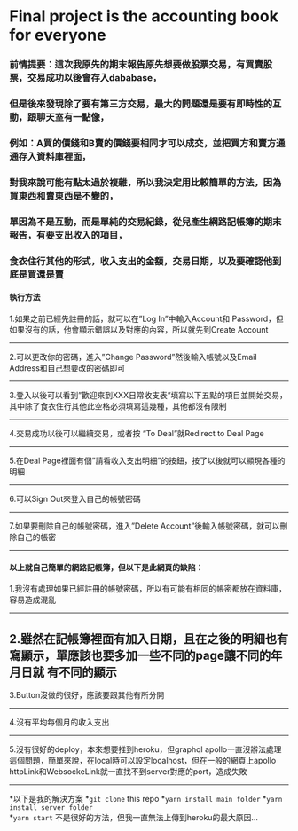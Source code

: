 # Final project is the accounting book for everyone

### 前情提要：這次我原先的期末報告原先想要做股票交易，有買賣股票，交易成功以後會存入dababase，
### 但是後來發現除了要有第三方交易，最大的問題還是要有即時性的互動，跟聊天室有一點像，
### 例如：A買的價錢和B賣的價錢要相同才可以成交，並把買方和賣方通通存入資料庫裡面，
### 對我來說可能有點太過於複雜，所以我決定用比較簡單的方法，因為買東西和賣東西是不變的，
### 單因為不是互動，而是單純的交易紀錄，從兒產生網路記帳簿的期末報告，有要支出收入的項目，
### 食衣住行其他的形式，收入支出的金額，交易日期，以及要確認他到底是買還是賣

#### 執行方法
1.如果之前已經先註冊的話，就可以在”Log In”中輸入Account和 Password，但如果沒有的話，他會顯示錯誤以及對應的內容，所以就先到Create Account
*****
2.可以更改你的密碼，進入”Change Password”然後輸入帳號以及Email Address和自己想要改的密碼即可
*****
3.登入以後可以看到”歡迎來到XXX日常收支表”填寫以下五點的項目並開始交易，其中除了食衣住行其他此空格必須填寫這幾種，其他都沒有限制
*****
4.交易成功以後可以繼續交易，或者按 “To Deal”就Redirect to Deal Page
*****
5.在Deal Page裡面有個”請看收入支出明細”的按鈕，按了以後就可以顯現各種的明細
*****
6.可以Sign Out來登入自己的帳號密碼
*****
7.如果要刪除自己的帳號密碼，進入”Delete Account”後輸入帳號密碼，就可以刪除自己的帳密
*****

#### 以上就自己簡單的網路記帳簿，但以下是此網頁的缺陷：
1.我沒有處理如果已經註冊的帳號密碼，所以有可能有相同的帳密都放在資料庫，容易造成混亂
*****
2.雖然在記帳簿裡面有加入日期，且在之後的明細也有寫顯示，單應該也要多加一些不同的page讓不同的年月日就
有不同的顯示
-----
3.Button沒做的很好，應該要跟其他有所分開
*****
4.沒有平均每個月的收入支出
*****
5.沒有很好的deploy，本來想要推到heroku，但graphql apollo一直沒辦法處理這個問題，簡單來說，在local時可以設定localhost，但在一般的網頁上apollo httpLink和WebsockeLink就一直找不到server對應的port，造成失敗
*****
*以下是我的解決方案
    *`git clone` this repo
    *`yarn install main folder` 
    *`yarn install server folder`  
    *`yarn start`
不是很好的方法，但我一直無法上傳到heroku的最大原因...

